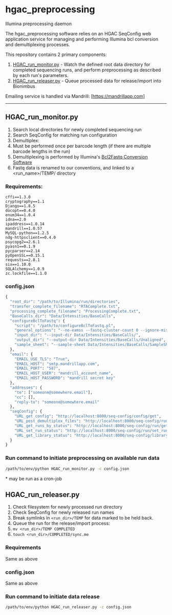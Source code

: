 # hgac_preprocessing
Illumina preprocessing daemon

The hgac_preprocessing software relies on an HGAC SeqConfig web application service for
managing and performing Illumina bcl conversion and demultiplexing processes.
 
This repository contains 2 primary components:

1. [HGAC_run_monitor.py](#hgac_run_monitorpy) - Watch the defined root data directory for completed sequencing runs,
and perform preprocessing as described by each run's parameters.
2. [HGAC_run_releaser.py](#hgac_run_releaserpy) - Queue processed data for release/import into Bionimbus

Emailing service is handled via Mandrill: [https://mandrillapp.com]

---

## HGAC_run_monitor.py

1. Search local directories for newly completed sequencing run
2. Search SeqConfig for matching run configuration
3. Demultiplex:
  1. Must be performed once per barcode length (if there are multiple barcode lengths in the run) 
  2. Demultiplexing is performed by Illumina's [Bcl2Fastq Conversion Software](https://support.illumina.com/downloads/bcl2fastq_conversion_software_184.html)
  3. Fastq data is renamed to our conventions, and linked to a <run_name>/TEMP/ directory

### Requirements:

```
cffi==1.3.0
cryptography==1.1
Django==1.8.5
docopt==0.4.0
enum34==1.0.4
idna==2.0
ipaddress==1.0.14
mandrill==1.0.57
MySQL-python==1.2.5
ndg-httpsclient==0.4.0
psycopg2==2.6.1
pyasn1==0.1.9
pycparser==2.14
pyOpenSSL==0.15.1
requests==2.8.1
six==1.10.0
SQLAlchemy==1.0.9
zc.lockfile==1.1.0
```

### config.json

```py
{
  "root_dir": "/path/to/Illumina/run/directories",
  "transfer_complete_filename": "RTAComplete.txt",
  "processing_complete_filename": "ProcessingComplete.txt",
  "BaseCalls_dir": "Data/Intensities/BaseCalls",
  "configureBclToFastq": {
    "script": "/path/to/configureBclToFastq.pl",
    "general_options": "--no-eamss --fastq-cluster-count 0 --ignore-missing-control --ignore-missing-stats --ignore-missing-bcl --force",
    "input_dir": "--input-dir Data/Intensities/BaseCalls/",
    "output_dir": "--output-dir Data/Intensities/BaseCalls/Unaligned",
    "sample_sheet": "--sample-sheet Data/Intensities/BaseCalls/SampleSheet.csv"
  },
  "email": {
    "EMAIL_USE_TLS": "True",
    "EMAIL_HOST": "smtp.mandrillapp.com",
    "EMAIL_PORT": "587",
    "EMAIL_HOST_USER": "mandrill_account_name",
    "EMAIL_HOST_PASSWORD": "mandrill secret key"
  },
  "addresses": {
    "to": ["someone@somewhere.email"],
    "cc": [],
	"reply-to": "someone@somewhere.email"
  },
  "seqConfig": {
    "URL_get_config": "http://localhost:8000/seq-config/config/get",
    "URL_post_demultiplex_files": "http://localhost:8000/seq-config/run/demultiplex_file/post",
    "URL_get_runs_by_status": "http://localhost:8000/seq-config/run/get_runs_by_status",
    "URL_set_run_status": "http://localhost:8000/seq-config/run/set_run_status",
    "URL_get_library_status": "http://localhost:8000/seq-config/library/get_library_status"
  }
}
```

### Run command to initiate preprocessing on available run data 

```sh
/path/to/env/python HGAC_run_monitor.py -c config.json
```
\* may be run as a cron-job 



## HGAC_run_releaser.py

1. Check filesystem for newly processed run directory
2. Check SeqConfig for newly released run names
3. Break symlinks in ```<run_dir>/TEMP``` for data marked to be held back.
3. Queue the run for the release/import process:
  1. ```mv <run_dir>/TEMP COMPLETED```
  2. ```touch <run_dir>/COMPLETED/sync.me```

### Requirements
Same as above

### config.json
Same as above

### Run command to initiate data release

```sh
/path/to/env/python HGAC_run_releaser.py -c config.json
```
